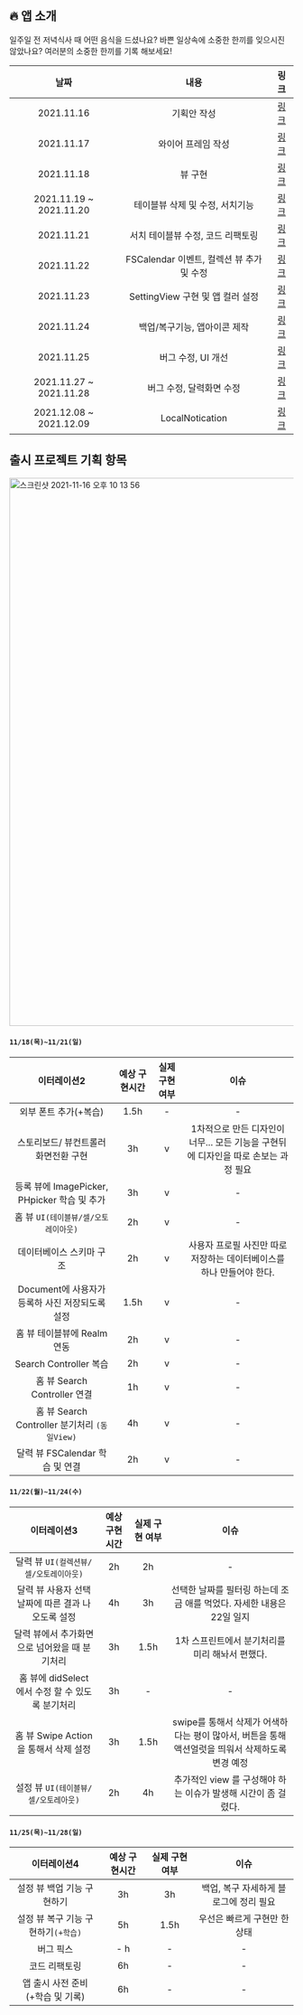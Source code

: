 ## 🔥 앱 소개

일주일 전 저녁식사 때 어떤 음식을 드셨나요? 바쁜 일상속에 소중한 한끼를 잊으시진 않았나요?
여러분의 소중한 한끼를 기록 해보세요!

| 날짜  | 내용  | 링크 |
| :---: | :---: | :---: |
| 2021.11.16 | 기획안 작성 | [링크](https://github.com/Brandnew-one/MyFirstApp/blob/master/DevLog/2021.11.16/Day1.md) |
| 2021.11.17 | 와이어 프레임 작성 | [링크](https://github.com/Brandnew-one/MyFirstApp/blob/master/DevLog/2021.11.17/Day2.md) |
| 2021.11.18 | 뷰 구현 | [링크](https://github.com/Brandnew-one/MyFirstApp/blob/master/DevLog/2021.11.18/Day3.md) |
| 2021.11.19 ~ 2021.11.20 | 테이블뷰 삭제 및 수정, 서치기능  |[링크](https://github.com/Brandnew-one/MyFirstApp/blob/master/DevLog/2021.11.19%7E20/Day4%7E5.md) |
| 2021.11.21 | 서치 테이블뷰 수정, 코드 리팩토링 | [링크](https://github.com/Brandnew-one/MyFirstApp/blob/master/DevLog/2021.11.21/Day6.md) |
| 2021.11.22 | FSCalendar 이벤트, 컬렉션 뷰 추가 및 수정 | [링크](https://github.com/Brandnew-one/MyFirstApp/blob/master/DevLog/2021.11.22/Day7.md) |
| 2021.11.23 | SettingView 구현 및 앱 컬러 설정| [링크](https://github.com/Brandnew-one/MyFirstApp/blob/master/DevLog/2021.11.23/Day8.md) |
| 2021.11.24 | 백업/복구기능, 앱아이콘 제작 | [링크](https://github.com/Brandnew-one/MyFirstApp/blob/master/DevLog/2021.11.24/Day9.md) |
| 2021.11.25 | 버그 수정, UI 개선 | [링크](https://github.com/Brandnew-one/MyFirstApp/blob/master/DevLog/2021.11.25/Day10.md) |
| 2021.11.27 ~ 2021.11.28 | 버그 수정, 달력화면 수정 | [링크](https://github.com/Brandnew-one/MyFirstApp/blob/master/DevLog/2021.11.27%7E28/Day11.md) |
| 2021.12.08 ~ 2021.12.09 | LocalNotication | [링크](https://github.com/Brandnew-one/MyFirstApp/blob/master/DevLog/2021.12.08~2021.12.09/Day12.md) |



## 출시 프로젝트 기획 항목

<img width="970" alt="스크린샷 2021-11-16 오후 10 13 56" src="https://user-images.githubusercontent.com/88618825/141991761-49d3fc80-f95c-4691-ae9b-fa7279d2d94c.png">


#### `11/18(목)~11/21(일)`
| 이터레이션2 | 예상 구현시간 | 실제 구현 여부 | 이슈 |
| :---: | :---: | :---: | :---: |
| 외부 폰트 추가(+복습) | 1.5h | - | - |
| 스토리보드/ 뷰컨트롤러 화면전환 구현 | 3h | v | 1차적으로 만든 디자인이 너무... 모든 기능을 구현뒤에 디자인을 따로 손보는 과정 필요|
| 등록 뷰에 ImagePicker, PHpicker 학습 및 추가 | 3h | v | - |
| 홈 뷰 `UI(테이블뷰/셀/오토레이아웃)` | 2h | v | - |
| 데이터베이스 스키마 구조 | 2h | v | 사용자 프로필 사진만 따로 저장하는 데이터베이스를 하나 만들어야 한다. |
| Document에 사용자가 등록하 사진 저장되도록 설정 | 1.5h | v | - |
| 홈 뷰 테이블뷰에 Realm 연동 | 2h | v | - |
| Search Controller 복습 | 2h | v | - |
| 홈 뷰 Search Controller 연결 | 1h | v | - |
| 홈 뷰 Search Controller 분기처리 `(동일View)` | 4h | v | - |
| 달력 뷰 FSCalendar 학습 및 연결 | 2h | v | - |

#### `11/22(월)~11/24(수)`
| 이터레이션3 | 예상 구현시간 | 실제 구현 여부 | 이슈 |
| :---: | :---: | :---: | :---: |
| 달력 뷰 `UI(컬렉션뷰/셀/오토레이아웃)` | 2h | 2h | - |
| 달력 뷰 사용자 선택 날짜에 따른 결과 나오도록 설정 | 4h | 3h | 선택한 날짜를 필터링 하는데 조금 애를 먹었다. 자세한 내용은 22일 일지 |
| 달력 뷰에서 추가화면으로 넘어왔을 때 분기처리 | 3h | 1.5h | 1차 스프린트에서 분기처리를 미리 해놔서 편했다. |
| 홈 뷰에 didSelect 에서 수정 할 수 있도록 분기처리 | 3h | - | - |
| 홈 뷰 Swipe Action 을 통해서 삭제 설정 | 3h | 1.5h | swipe를 통해서 삭제가 어색하다는 평이 많아서, 버튼을 통해 액션얼럿을 띄워서 삭제하도록 변경 예정 |
| 설정 뷰 `UI(테이블뷰/셀/오토레아웃)` | 2h | 4h | 추가적인 view 를 구성해야 하는 이슈가 발생해 시간이 좀 걸렸다. |

#### `11/25(목)~11/28(일)`
| 이터레이션4 | 예상 구현시간 | 실제 구현 여부 | 이슈 |
| :---: | :---: | :---: | :---: |
| 설정 뷰 백업 기능 구현하기 | 3h | 3h | 백업, 복구 자세하게 블로그에 정리 필요 |
| 설정 뷰 복구 기능 구현하기`(+학습)` | 5h | 1.5h | 우선은 빠르게 구현만 한 상태 |
| 버그 픽스 | - h | - | - |
| 코드 리팩토링 | 6h | - | - |
| 앱 출시 사전 준비(+학습 및 기록) | 6h | - | - |

